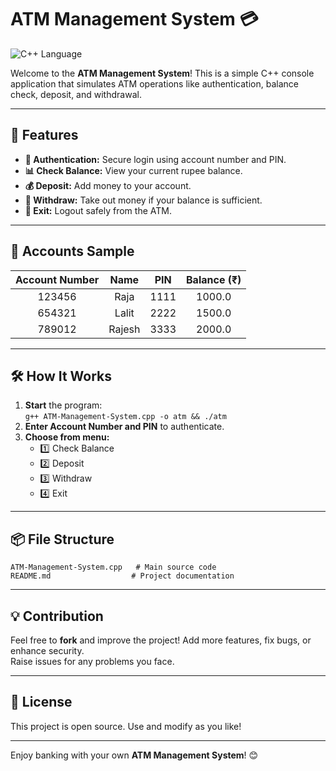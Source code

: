 # ATM Management System 💳
![C++ Language](https://img.shields.io/badge/Language-C++-blue)

Welcome to the **ATM Management System**! This is a simple C++ console application that simulates ATM operations like authentication, balance check, deposit, and withdrawal.

***

## 🚀 Features

- **🔐 Authentication:** Secure login using account number and PIN.
- **📊 Check Balance:** View your current rupee balance.
- **💰 Deposit:** Add money to your account.
- **🏧 Withdraw:** Take out money if your balance is sufficient.
- **🚪 Exit:** Logout safely from the ATM.

***

## 📂 Accounts Sample

| Account Number | Name    | PIN   | Balance (₹) |
|:--------------:|:-------:|:-----:|:-----------:|
| 123456         | Raja    | 1111  | 1000.0      |
| 654321         | Lalit   | 2222  | 1500.0      |
| 789012         | Rajesh  | 3333  | 2000.0      |

***

## 🛠 How It Works

1. **Start** the program:  
   `g++ ATM-Management-System.cpp -o atm && ./atm`
2. **Enter Account Number and PIN** to authenticate.
3. **Choose from menu:**
    - 1️⃣ Check Balance
    - 2️⃣ Deposit
    - 3️⃣ Withdraw
    - 4️⃣ Exit

***

## 📦 File Structure

```
ATM-Management-System.cpp   # Main source code
README.md                  # Project documentation
```

***

## 💡 Contribution

Feel free to **fork** and improve the project! Add more features, fix bugs, or enhance security.  
Raise issues for any problems you face.

***

## 📝 License

This project is open source. Use and modify as you like!

***

Enjoy banking with your own **ATM Management System**! 😊
